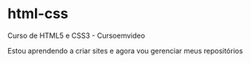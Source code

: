 # html-css
 Curso de HTML5 e CSS3 - Cursoemvideo

 Estou aprendendo a criar sites e agora vou gerenciar meus repositórios